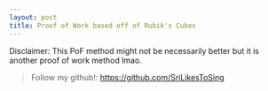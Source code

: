 ```yaml
---
layout: post
title: Proof of Work based off of Rubik's Cubes
---
```

















Disclaimer: This PoF method might not be necessarily better but it is another proof of work method lmao.



> Follow my github!: https://github.com/SriLikesToSing









